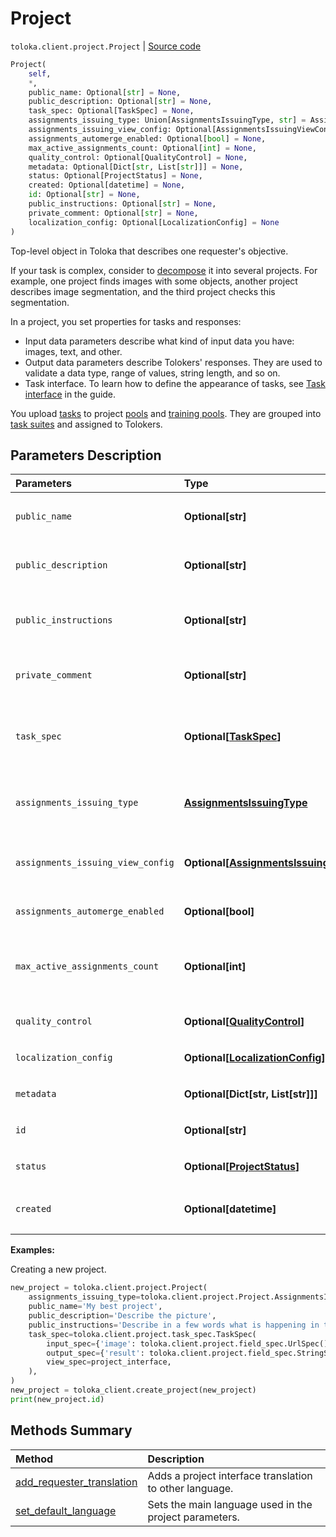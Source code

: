 # Project
`toloka.client.project.Project` | [Source code](https://github.com/Toloka/toloka-kit/blob/v1.2.0.post1/src/client/project/__init__.py#L63)

```python
Project(
    self,
    *,
    public_name: Optional[str] = None,
    public_description: Optional[str] = None,
    task_spec: Optional[TaskSpec] = None,
    assignments_issuing_type: Union[AssignmentsIssuingType, str] = AssignmentsIssuingType.AUTOMATED,
    assignments_issuing_view_config: Optional[AssignmentsIssuingViewConfig] = None,
    assignments_automerge_enabled: Optional[bool] = None,
    max_active_assignments_count: Optional[int] = None,
    quality_control: Optional[QualityControl] = None,
    metadata: Optional[Dict[str, List[str]]] = None,
    status: Optional[ProjectStatus] = None,
    created: Optional[datetime] = None,
    id: Optional[str] = None,
    public_instructions: Optional[str] = None,
    private_comment: Optional[str] = None,
    localization_config: Optional[LocalizationConfig] = None
)
```

Top-level object in Toloka that describes one requester's objective.


If your task is complex, consider to [decompose](https://toloka.ai/docs/guide/solution-architecture) it into several projects.
For example, one project finds images with some objects, another project describes image segmentation, and the third project checks this segmentation.

In a project, you set properties for tasks and responses:
* Input data parameters describe what kind of input data you have: images, text, and other.
* Output data parameters describe Tolokers' responses. They are used to validate a data type, range of values, string length, and so on.
* Task interface. To learn how to define the appearance of tasks, see [Task interface](https://toloka.ai/docs/guide/spec) in the guide.

You upload [tasks](toloka.client.task.Task.md) to project [pools](toloka.client.pool.Pool.md) and [training pools](toloka.client.training.Training.md).
They are grouped into [task suites](toloka.client.task_suite.TaskSuite.md) and assigned to Tolokers.

## Parameters Description

| Parameters | Type | Description |
| :----------| :----| :-----------|
`public_name`|**Optional\[str\]**|<p>The name of the project. Visible to Tolokers.</p>
`public_description`|**Optional\[str\]**|<p>The description of the project. Visible to Tolokers.</p>
`public_instructions`|**Optional\[str\]**|<p>Instructions for Tolokers describe what to do in the tasks. You can use any HTML markup in the instructions.</p>
`private_comment`|**Optional\[str\]**|<p>Comments about the project. Visible only to the requester.</p>
`task_spec`|**Optional\[[TaskSpec](toloka.client.project.task_spec.TaskSpec.md)\]**|<p>Input and output data specification and the task interface. The interface can be defined with HTML, CSS, and JS or using the [Template Builder](https://toloka.ai/docs/template-builder/) components.</p>
`assignments_issuing_type`|**[AssignmentsIssuingType](toloka.client.project.Project.AssignmentsIssuingType.md)**|<p>Settings for assigning tasks. </p><p>Default value: `AUTOMATED`.</p>
`assignments_issuing_view_config`|**Optional\[[AssignmentsIssuingViewConfig](toloka.client.project.Project.AssignmentsIssuingViewConfig.md)\]**|<p>The configuration of a task view on a map. Provide it if `assignments_issuing_type=MAP_SELECTOR`.</p>
`assignments_automerge_enabled`|**Optional\[bool\]**|<p>[Merging tasks](https://toloka.ai/docs/api/tasks) control.</p>
`max_active_assignments_count`|**Optional\[int\]**|<p>The number of task suites simultaneously assigned to a Toloker. Note, that Toloka counts assignments having the `ACTIVE` status only.</p>
`quality_control`|**Optional\[[QualityControl](toloka.client.quality_control.QualityControl.md)\]**|<p>[Quality control](https://toloka.ai/docs/guide/project-qa) rules.</p>
`localization_config`|**Optional\[[LocalizationConfig](toloka.client.project.localization.LocalizationConfig.md)\]**|<p>Translations to other languages.</p>
`metadata`|**Optional\[Dict\[str, List\[str\]\]\]**|<p>Additional information about the project.</p>
`id`|**Optional\[str\]**|<p>The ID of the project. Read-only field.</p>
`status`|**Optional\[[ProjectStatus](toloka.client.project.Project.ProjectStatus.md)\]**|<p>A project status. Read-only field.</p>
`created`|**Optional\[datetime\]**|<p>The UTC date and time when the project was created. Read-only field.</p>

**Examples:**

Creating a new project.

```python
new_project = toloka.client.project.Project(
    assignments_issuing_type=toloka.client.project.Project.AssignmentsIssuingType.AUTOMATED,
    public_name='My best project',
    public_description='Describe the picture',
    public_instructions='Describe in a few words what is happening in the image.',
    task_spec=toloka.client.project.task_spec.TaskSpec(
        input_spec={'image': toloka.client.project.field_spec.UrlSpec()},
        output_spec={'result': toloka.client.project.field_spec.StringSpec()},
        view_spec=project_interface,
    ),
)
new_project = toloka_client.create_project(new_project)
print(new_project.id)
```
## Methods Summary

| Method | Description |
| :------| :-----------|
[add_requester_translation](toloka.client.project.Project.add_requester_translation.md)| Adds a project interface translation to other language.
[set_default_language](toloka.client.project.Project.set_default_language.md)| Sets the main language used in the project parameters.
